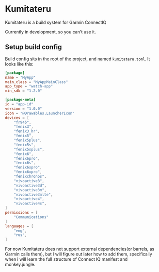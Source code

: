 # Kumitateru
Kumitateru is a build system for Garmin ConnectIQ

Currently in development, so you can't use it.

## Setup build config
Build config sits in the root of the project, and named `kumitateru.toml`. It looks like this:

```toml
[package]
name = "MyApp"
main_class = "MyAppMainClass"
app_type = "watch-app"
min_sdk = "1.2.0"

[package-meta]
id = "app-id"
version = "1.0.0"
icon = "@Drawables.LauncherIcon"
devices = [
    "fr945",
    "fenix3",
    "fenix3_hr",
    "fenix5",
    "fenix5plus",
    "fenix5s",
    "fenix5splus",
    "fenix6",
    "fenix6pro",
    "fenix6s",
    "fenix6spro",
    "fenix6xpro",
    "fenixchronos",
    "vivoactive3",
    "vivoactive3d",
    "vivoactive3m",
    "vivoactive3mlte",
    "vivoactive4",
    "vivoactive4s",
]
permissions = [
    "Communications"
]
languages = [
    "eng",
    "rus",
]

```

For now Kumitateru does not support external dependencies(or barrels, as Garmin calls them),
but I will figure out later how to add them, specifically when i will learn the full structure
of Connect IQ manifest and monkey.jungle. 